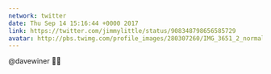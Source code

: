 ```yaml
---
network: twitter
date: Thu Sep 14 15:16:44 +0000 2017
link: https://twitter.com/jimmylittle/status/908348798656585729
avatar: http://pbs.twimg.com/profile_images/280307260/IMG_3651_2_normal.jpg
---
```


@davewiner 🤷‍♂️
